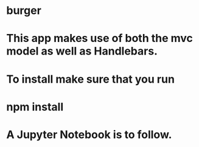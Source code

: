 # burger
# This app makes use of both the mvc model as well as Handlebars. 


# To install make sure that you run
  # npm install
  
 # A Jupyter Notebook is to follow.
